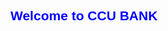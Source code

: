 
<!DOCTYPE html>
<html lang="en">
<head>
<meta charset="UTF-8">
<meta name="viewport" content="width=device-width, initial-scale=1.0">
<title>CCU BANK QUEUE SAMPLE</title>
<style>
  body { font-family: Arial, sans-serif; }
  .queue-list { list-style-type: none; padding: 0; }
  .queue-item { background-color: #f2f2f2; margin: 5px 0; padding: 10px; }
  .instruction { font-weight: bold; margin-bottom: 20px; }
  .red { color: red; } /* Class to make text red */
  h2 {
    font-family: Arial, sans-serif; /* Set the font to Arial */
    color: blue; /* Set the text color to blue */
</style>
</head>
<body>
<h2>Welcome to CCU BANK</h2>
<div id="instruction" class="instruction"></div>
<ul id="queueList" class="queue-list">
  <!-- Queue numbers will be listed here -->
</ul>

<script>
  // Queue numbers and their corresponding counters
  let queueNumbers = ['A123', 'A124', 'B567', 'B568', 'B569', 'C788', 'C789'];
  const counters = [3, 5, 1, 7, 4, 2, 6];
  let servedNumbers = [];
  let servedCounters = [];

  function updateQueueList() {
    const queueListElement = document.getElementById('queueList');
    queueListElement.innerHTML = ''; // Clear the current list
    queueNumbers.forEach((number, index) => {
      const listItem = document.createElement('li');
      listItem.className = 'queue-item';
      listItem.textContent = `${index + 1}. ${number}`;
      queueListElement.appendChild(listItem);
    });
  }

  function updateDisplay() {
    const instructionElement = document.getElementById('instruction');
    if (queueNumbers.length > 0) {
      const currentNumber = queueNumbers.shift(); // Remove the first number from the queue
      const currentCounter = counters[0]; // Get the first counter from the list
      instructionElement.innerHTML = `Customer <span class="red">${currentNumber}</span> --> Counter <span class="red">${currentCounter}</span>.`;
      servedNumbers.push(currentNumber); // Add the served number to the servedNumbers list
      servedCounters.push(counters.shift()); // Remove the first counter and add to servedCounters list
      updateQueueList(); // Update the queue list display
      setTimeout(() => {
        queueNumbers.push(servedNumbers.shift()); // Re-add the served number to the queue
        counters.push(servedCounters.shift()); // Re-add the served counter to the counters list
        updateQueueList(); // Update the queue list display
      }, 31000); // Re-add the number to the queue after 31 seconds
    } else {
      // Reset the queue numbers and counters when all have been directed
      queueNumbers = [...servedNumbers]; // Re-add served numbers to the queue
      servedNumbers = []; // Clear the served numbers list
      updateQueueList();
      instructionElement.textContent = '';
    }
  }

  // Initialize the queue list display
  updateQueueList();

  // Update the display every 30 seconds
  setInterval(updateDisplay, 30000);
</script>
</body>
</html>

